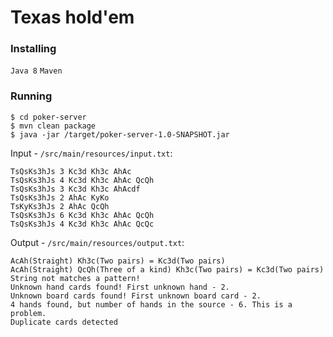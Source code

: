 # Texas hold'em

### Installing

`Java 8`
`Maven`

### Running

```
$ cd poker-server
$ mvn clean package
$ java -jar /target/poker-server-1.0-SNAPSHOT.jar
```

Input - `/src/main/resources/input.txt`:
```
TsQsKs3hJs 3 Kc3d Kh3c AhAc
TsQsKs3hJs 4 Kc3d Kh3c AhAc QcQh
TsQsKs3hJs 3 Kc3d Kh3c AhAcdf
TsQsKs3hJs 2 AhAc KyKo
TsKyKs3hJs 2 AhAc QcQh
TsQsKs3hJs 6 Kc3d Kh3c AhAc QcQh
TsQsKs3hJs 4 Kc3d Kh3c AhAc QcQc
```

Output - `/src/main/resources/output.txt`:
```
AcAh(Straight) Kh3c(Two pairs) = Kc3d(Two pairs)
AcAh(Straight) QcQh(Three of a kind) Kh3c(Two pairs) = Kc3d(Two pairs)
String not matches a pattern!
Unknown hand cards found! First unknown hand - 2.
Unknown board cards found! First unknown board card - 2.
4 hands found, but number of hands in the source - 6. This is a problem.
Duplicate cards detected
```